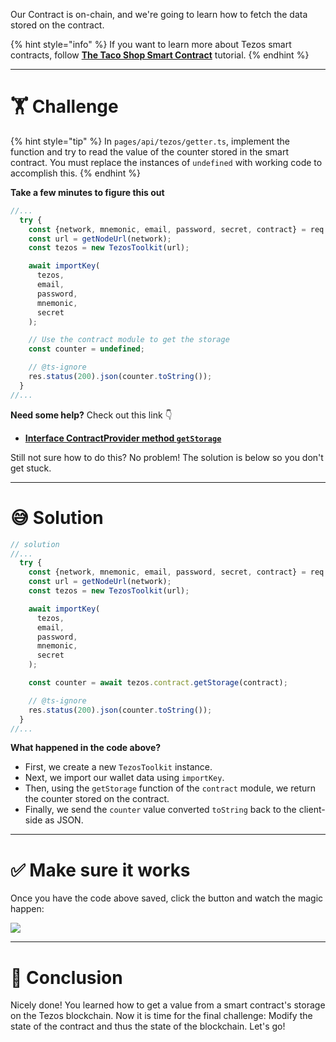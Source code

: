 Our Contract is on-chain, and we're going to learn how to fetch the data stored on the contract.

{% hint style="info" %}
If you want to learn more about Tezos smart contracts, follow [**The Taco Shop Smart Contract**](https://ligolang.org/docs/tutorials/get-started/tezos-taco-shop-smart-contract) tutorial.
{% endhint %}

---

# 🏋️ Challenge

{% hint style="tip" %}
In `pages/api/tezos/getter.ts`, implement the function and try to read the value of the counter stored in the smart contract. You must replace the instances of `undefined` with working code to accomplish this.
{% endhint %}

**Take a few minutes to figure this out**

```typescript
//...
  try {
    const {network, mnemonic, email, password, secret, contract} = req.body;
    const url = getNodeUrl(network);
    const tezos = new TezosToolkit(url);

    await importKey(
      tezos,
      email,
      password,
      mnemonic,
      secret
    );

    // Use the contract module to get the storage
    const counter = undefined;

    // @ts-ignore
    res.status(200).json(counter.toString());
  }
//...
```

**Need some help?** Check out this link 👇

- [**Interface ContractProvider method `getStorage`**](https://tezostaquito.io/typedoc/interfaces/_taquito_taquito.contractprovider.html#getstorage)

Still not sure how to do this? No problem! The solution is below so you don't get stuck.

---

# 😅 Solution

```typescript
// solution
//...
  try {
    const {network, mnemonic, email, password, secret, contract} = req.body;
    const url = getNodeUrl(network);
    const tezos = new TezosToolkit(url);

    await importKey(
      tezos,
      email,
      password,
      mnemonic,
      secret
    );

    const counter = await tezos.contract.getStorage(contract);

    // @ts-ignore
    res.status(200).json(counter.toString());
  }
//...
```

**What happened in the code above?**

- First, we create a new `TezosToolkit` instance.
- Next, we import our wallet data using `importKey`.
- Then, using the `getStorage` function of the `contract` module, we return the counter stored on the contract.
- Finally, we send the `counter` value converted `toString` back to the client-side as JSON.

---

# ✅ Make sure it works

Once you have the code above saved, click the button and watch the magic happen:

![](https://raw.githubusercontent.com/figment-networks/learn-web3-dapp/main/markdown/__images__/tezos/tezos-getter.gif)

---

# 🏁 Conclusion

Nicely done! You learned how to get a value from a smart contract's storage on the Tezos blockchain. Now it is time for the final challenge: Modify the state of the contract and thus the state of the blockchain. Let's go!
